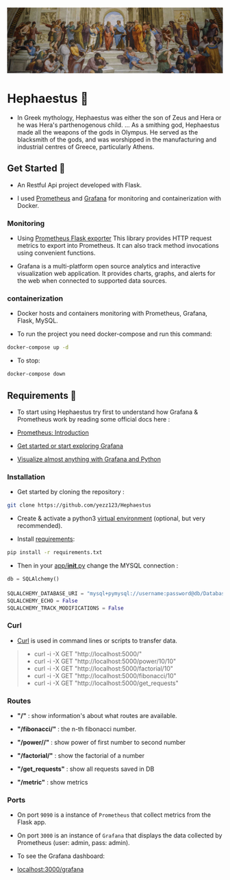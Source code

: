 <p align="center">
    <img src=".github/school-of-athens.jpg" alt="School of Athena">
</p>

# Hephaestus :rocket:

- In Greek mythology, Hephaestus was either the son of Zeus and Hera or he was Hera's parthenogenous child. ... As a smithing god, Hephaestus made all the weapons of the gods in Olympus. He served as the blacksmith of the gods, and was worshipped in the manufacturing and industrial centres of Greece, particularly Athens.

## Get Started :rocket:

- An Restful Api project developed with Flask.

- I used [Prometheus](https://prometheus.io/) and [Grafana](https://grafana.com/) for monitoring and containerization with Docker.

### Monitoring

- Using [Prometheus Flask exporter](https://pypi.org/project/prometheus-flask-exporter/) This library provides HTTP request metrics to export into Prometheus. It can also track method invocations using convenient functions.

- Grafana is a multi-platform open source analytics and interactive visualization web application. It provides charts, graphs, and alerts for the web when connected to supported data sources.

### containerization

- Docker hosts and containers monitoring with Prometheus, Grafana, Flask, MySQL.

- To run the project you need docker-compose and run this command:

```bash
docker-compose up -d
```

- To stop:

```bash
docker-compose down
```

## Requirements :rocket:

- To start using Hephaestus try first to understand how Grafana & Prometheus work by reading some official docs here :

- [Prometheus: Introduction](https://prometheus.io/docs/introduction/overview/)

- [Get started or start exploring Grafana](https://grafana.com/docs/)

- [Visualize almost anything with Grafana and Python](http://oz123.github.io/writings/2019-06-16-Visualize-almost-anything-with-Grafana-and-Python/index.html)

### Installation

- Get started by cloning the repository :

```bash
git clone https://github.com/yezz123/Hephaestus
```

- Create & activate a python3 [virtual environment](https://docs.python.org/3/tutorial/venv.html) (optional, but very recommended).

- Install [requirements](requirements.txt):

```bash
pip install -r requirements.txt
```

- Then in your [app/**init**.py](app/__init__.py) change the MYSQL connection :

```py
db = SQLAlchemy()

SQLALCHEMY_DATABASE_URI = "mysql+pymysql://username:password@db/Database_db"
SQLALCHEMY_ECHO = False
SQLALCHEMY_TRACK_MODIFICATIONS = False
```

### Curl

- [Curl](https://curl.se/) is used in command lines or scripts to transfer data.

> - curl -i -X GET "http://localhost:5000/"
> - curl -i -X GET "http://localhost:5000/power/10/10"
> - curl -i -X GET "http://localhost:5000/factorial/10"
> - curl -i -X GET "http://localhost:5000/fibonacci/10"
> - curl -i -X GET "http://localhost:5000/get_requests"

### Routes

- **"/"** : show information's about what routes are available.

- **"/fibonacci/<int>"** : the n-th fibonacci number.

- **"/power/<float>/<float>"** : show power of first number to second number

- **"/factorial/<int>"** : show the factorial of a number

- **"/get_requests"** : show all requests saved in DB

- **"/metric"** : show metrics

### Ports

- On port `9090` is a instance of `Prometheus` that collect metrics from the Flask app.

- On port `3000` is an instance of `Grafana` that displays the data collected by Prometheus (user: admin, pass: admin).

- To see the Grafana dashboard:

- [localhost:3000/grafana](http://localhost:3000/grafana/d/_eX4mpl3/example-dashboard?orgId=1&refresh=5s)
